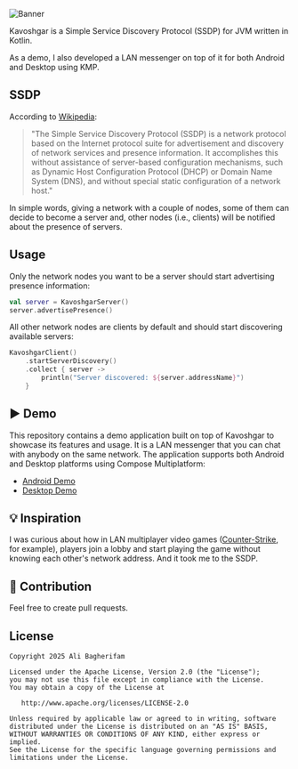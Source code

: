 ![Banner](https://raw.github.com/alibagherifam/kavoshgar/master/banner.png)

Kavoshgar is a Simple Service Discovery Protocol (SSDP) for JVM written in Kotlin.

As a demo, I also developed a LAN messenger on top of it for both Android and Desktop using KMP.

## SSDP

According to [Wikipedia](https://en.wikipedia.org/wiki/Simple_Service_Discovery_Protocol):

> "The Simple Service Discovery Protocol (SSDP) is a network protocol based on the
> Internet protocol suite for advertisement and discovery of network services and
> presence information. It accomplishes this without assistance of server-based
> configuration mechanisms, such as Dynamic Host Configuration Protocol (DHCP) or
> Domain Name System (DNS), and without special static configuration of a network host."

In simple words, giving a network with a couple of nodes, some of them can decide to become a server
and, other nodes (i.e., clients) will be notified about the presence of servers.

## Usage

Only the network nodes you want to be a server should start advertising presence information:

```kotlin
val server = KavoshgarServer()
server.advertisePresence()
```

All other network nodes are clients by default and should start discovering available servers:

```kotlin
KavoshgarClient()
    .startServerDiscovery()
    .collect { server ->
        println("Server discovered: ${server.addressName}")
    }
```

## ▶ Demo

This repository contains a demo application built on top of Kavoshgar to showcase its features and
usage. It is a LAN messenger that you can chat with anybody on the same network. The application
supports both Android and Desktop platforms using Compose Multiplatform:

- [Android Demo](https://github.com/alibagherifam/kavoshgar/tree/master/demo/android)
- [Desktop Demo](https://github.com/alibagherifam/kavoshgar/tree/master/demo/desktop)

## 💡 Inspiration

I was curious about how in LAN multiplayer video
games ([Counter-Strike](https://blog.counter-strike.net), for example), players join a lobby and
start playing the game without knowing each other's network address. And it took me to the SSDP.

## 🤝 Contribution

Feel free to create pull requests.

License
--------

    Copyright 2025 Ali Bagherifam

    Licensed under the Apache License, Version 2.0 (the "License");
    you may not use this file except in compliance with the License.
    You may obtain a copy of the License at

       http://www.apache.org/licenses/LICENSE-2.0

    Unless required by applicable law or agreed to in writing, software
    distributed under the License is distributed on an "AS IS" BASIS,
    WITHOUT WARRANTIES OR CONDITIONS OF ANY KIND, either express or implied.
    See the License for the specific language governing permissions and
    limitations under the License.


